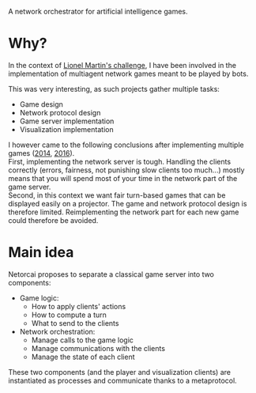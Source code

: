 A network orchestrator for artificial intelligence games.

Why?
====
In the context of [Lionel Martin's challenge][challenge lionel martin],
I have been involved in the implementation of multiagent network
games meant to be played by bots.

This was very interesting, as such projects gather multiple tasks:
- Game design
- Network protocol design
- Game server implementation
- Visualization implementation

I however came to the following conclusions after implementing multiple games
([2014][spaceships], [2016][aquar.iom]).  
First, implementing the network server is tough.
Handling the clients correctly
(errors, fairness, not punishing slow clients too much...)
mostly means that you will spend most of your time in the
network part of the game server.  
Second, in this context we want fair turn-based games that can be displayed
easily on a projector.
The game and network protocol design is therefore limited.
Reimplementing the network part for each new game could therefore be avoided.

Main idea
=========
Netorcai proposes to separate a classical game server into two components:
- Game logic:
  - How to apply clients' actions
  - How to compute a turn
  - What to send to the clients
- Network orchestration:
  - Manage calls to the game logic
  - Manage communications with the clients
  - Manage the state of each client

These two components (and the player and visualization clients) are
instantiated as processes and communicate thanks to a metaprotocol.

[//]: =========================================================================
[challenge lionel martin]: https://www.univ-orleans.fr/iut-orleans/informatique/intra/concours/2018/
[aquar.iom]: https://github.com/mpoquet/aquar.iom
[spaceships]: https://github.com/mpoquet/concoursiuto2015
